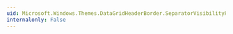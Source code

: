 ```yaml
---
uid: Microsoft.Windows.Themes.DataGridHeaderBorder.SeparatorVisibilityProperty
internalonly: False
---
```

